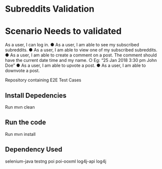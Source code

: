 Subreddits Validation
===============

Scenario Needs to validated
===========================
As a user, I can log in.
● As a user, I am able to see my subscribed subreddits.
● As a user, I am able to view one of my subscribed subreddits.
● As a user, I am able to create a comment on a post. The comment should have the current date
time and my name.
○ Eg: “25 Jan 2018 3:30 pm John Doe”
● As a user, I am able to upvote a post.
● As a user, I am able to downvote a post.

Repository containing E2E Test Cases

## Install Depedencies
Run mvn clean

## Run the code
Run mvn install


## Dependency Used
selenium-java
testng
poi
poi-ooxml
log4j-api
log4j
